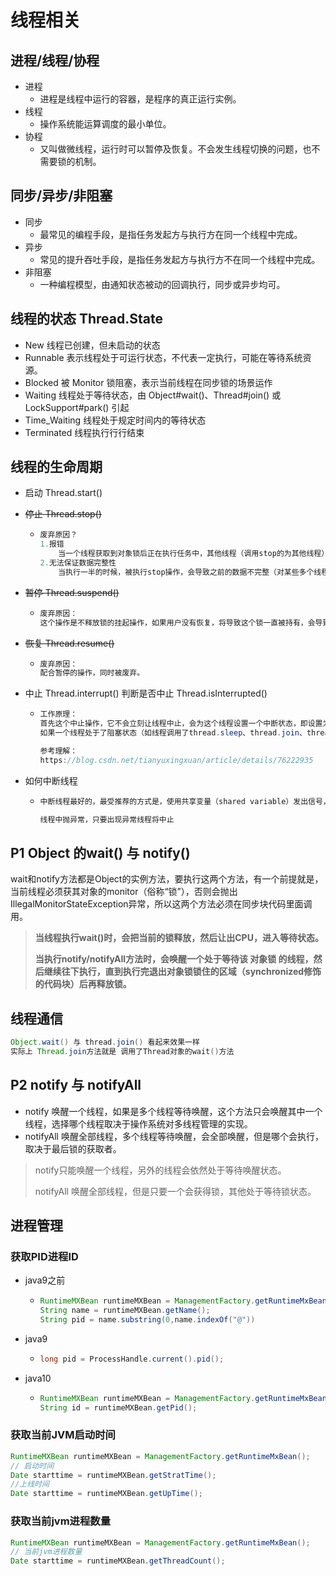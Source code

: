 # 线程相关

## 进程/线程/协程

* 进程
  * 进程是线程中运行的容器，是程序的真正运行实例。
* 线程
  * 操作系统能运算调度的最小单位。
* 协程
  * 又叫做微线程，运行时可以暂停及恢复。不会发生线程切换的问题，也不需要锁的机制。

## 同步/异步/非阻塞

* 同步
  * 最常见的编程手段，是指任务发起方与执行方在同一个线程中完成。
* 异步
  * 常见的提升吞吐手段，是指任务发起方与执行方不在同一个线程中完成。
* 非阻塞
  * 一种编程模型，由通知状态被动的回调执行，同步或异步均可。

## 线程的状态 Thread.State 

* New   线程已创建，但未启动的状态
* Runnable  表示线程处于可运行状态，不代表一定执行，可能在等待系统资源。
* Blocked  被 Monitor 锁阻塞，表示当前线程在同步锁的场景运作
* Waiting  线程处于等待状态，由 Object#wait()、Thread#join() 或 LockSupport#park() 引起
* Time_Waiting  线程处于规定时间内的等待状态
* Terminated  线程执⾏行行结束

## 线程的生命周期

* 启动  Thread.start()

* ~~停止 Thread.stop()~~          

  * ```java
    废弃原因？
    1.报错 
    	当一个线程获取到对象锁后正在执行任务中，其他线程（调用stop的为其他线程）中执行这个线程stop操作，会导致这个线程立刻释放所持对象的锁，而且可能这个线程还在运行中（不会因为调用stop这个线程立刻就停止），而这个时候因为锁被释放了，再运行时就会出现错误（抛出java.lang.ThreadDeath）。
    2.无法保证数据完整性
    	当执行一半的时候，被执行stop操作，会导致之前的数据不完整（对某些多个线程共有的数据的修改只改了一部分），其他线程获取到锁后在这个基础上继续执行。
    ```

* ~~暂停 Thread.suspend()~~

  * ```java
    废弃原因：
    这个操作是不释放锁的挂起操作，如果用户没有恢复，将导致这个锁一直被持有，会导致死锁操作。
    ```

* ~~恢复 Thread.resume()~~

  * ```java
    废弃原因：
    配合暂停的操作，同时被废弃。
    ```

* 中止 Thread.interrupt()  判断是否中止 Thread.isInterrupted()

  * ```java
    工作原理：
    首先这个中止操作，它不会立刻让线程中止，会为这个线程设置一个中断状态，即设置为true。
    如果一个线程处于了阻塞状态（如线程调用了thread.sleep、thread.join、thread.wait、1.5中的condition.await、以及可中断的通道上的 I/O 操作方法后可进入阻塞状态），则在线程在检查中断标示时如果发现中断标示为true，则会在这些阻塞方法（sleep、join、wait、1.5中的condition.await及可中断的通道上的 I/O 操作方法）调用处抛出InterruptedException异常，并且在抛出异常后立即将线程的中断标示位清除，即重新设置为false。抛出异常是为了线程从阻塞状态醒过来，并在结束线程前让程序员有足够的时间来处理中断请求。
    
    参考理解：
    https://blog.csdn.net/tianyuxingxuan/article/details/76222935
    ```

* 如何中断线程

  * ```java
    中断线程最好的，最受推荐的方式是，使用共享变量（shared variable）发出信号，告诉线程必须停止正在运行的任务。线程必须周期性的核查这一变量，然后有秩序地中止任务。
    
    线程中抛异常，只要出现异常线程将中止
    ```

## P1  Object 的wait() 与  notify()

wait和notify方法都是Object的实例方法，要执行这两个方法，有一个前提就是，当前线程必须获其对象的monitor（俗称“锁”），否则会抛出IllegalMonitorStateException异常，所以这两个方法必须在同步块代码里面调用。 

> **当线程执行wait()时，会把当前的锁释放，然后让出CPU，进入等待状态。**
>
>  **当执行notify/notifyAll方法时，会唤醒一个处于等待该 对象锁 的线程，然后继续往下执行，直到执行完退出对象锁锁住的区域（synchronized修饰的代码块）后再释放锁。**

## 线程通信

```java
Object.wait() 与 thread.join() 看起来效果一样
实际上 Thread.join方法就是 调用了Thread对象的wait()方法
```

## P2 notify 与 notifyAll 

* notify  唤醒一个线程，如果是多个线程等待唤醒，这个方法只会唤醒其中一个线程，选择哪个线程取决于操作系统对多线程管理的实现。 
* notifyAll 唤醒全部线程，多个线程等待唤醒，会全部唤醒，但是哪个会执行，取决于最后锁的获取者。

> notify只能唤醒一个线程，另外的线程会依然处于等待唤醒状态。
>
> notifyAll 唤醒全部线程，但是只要一个会获得锁，其他处于等待锁状态。

## 进程管理

### 获取PID进程ID

* java9之前

  * ```java
    RuntimeMXBean runtimeMXBean = ManagementFactory.getRuntimeMxBean();
    String name = runtimeMXBean.getName();
    String pid = name.substring(0,name.indexOf("@"))
    ```

* java9 

  * ```java
    long pid = ProcessHandle.current().pid();
    ```

* java10

  * ```java
    RuntimeMXBean runtimeMXBean = ManagementFactory.getRuntimeMxBean();
    String id = runtimeMXBean.getPid();
    ```

### 获取当前JVM启动时间

```java
RuntimeMXBean runtimeMXBean = ManagementFactory.getRuntimeMxBean();
// 启动时间
Date starttime = runtimeMXBean.getStratTime();
//上线时间
Date starttime = runtimeMXBean.getUpTime();
```

### 获取当前jvm进程数量

```java
RuntimeMXBean runtimeMXBean = ManagementFactory.getRuntimeMxBean();
// 当前jvm进程数量
Date starttime = runtimeMXBean.getThreadCount();
```

